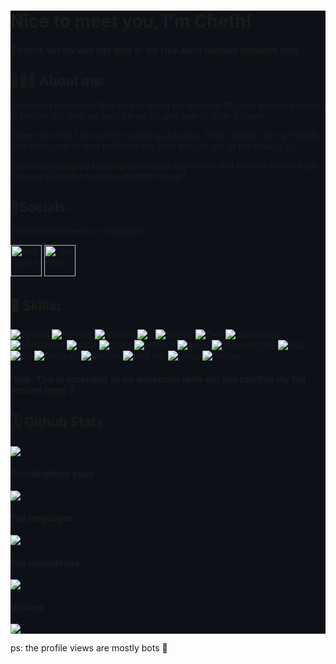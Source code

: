<!---there for redundancy since I stole this off my website first--->
<div style="background-color: #0D1117; padding: 0em ;">
<!------>
<div class="centered" style="flex-direction:column;"> 

<H1 style="border-top: none;" > Nice to meet you, I'm Cheth! </H1>

#### 🔗 check out my  dev site [here](https://0xcheth.dev) or my free astro website template [here](https://github.com/0xcheth/astrosite-template)

</div>

## 🧙🏾‍♂️ About me: 

Geneticist in training (Bsc and ongoing my Masters 😳) with an avid interest in finding out why we age like we do and how to slow it down. 

Other than that I do a bit of coding as a hobby. Pretty jealous of my friends who managed to land software dev jobs straight out of uni though >:) 

Currently stuggling to navigate through Genomics and landing relavant job roles no plans for a career change though!

## 📱Socials:
Find me on linkedin or Instagram!

  <a href="https://www.instagram.com/cheth17?igsh=MTFvdHR2aXI1emV0MA==" target="_blank">
    <img src="https://upload.wikimedia.org/wikipedia/commons/a/a5/Instagram_icon.png" alt="Instagram" width="50" style="background:transparent; border:none;">
  </a><a href="https://www.linkedin.com/in/0xcheth/" target="_blank">
    <img src="https://upload.wikimedia.org/wikipedia/commons/c/ca/LinkedIn_logo_initials.png" alt="LinkedIn" width="50" style="background:transparent; border:none;">
  </a>


## 🖥️ Skills:
![Python](https://img.shields.io/badge/python-3670A0?style=for-the-badge&logo=python&logoColor=ffdd54)
![Pandas](https://img.shields.io/badge/pandas-%23150458.svg?style=for-the-badge&logo=pandas&logoColor=white)
![NumPy](https://img.shields.io/badge/numpy-%23013243.svg?style=for-the-badge&logo=numpy&logoColor=white)
![R](https://img.shields.io/badge/R-276DC3?style=for-the-badge&logo=R&logoColor=white)
![SQLite](https://img.shields.io/badge/sqlite-%23274B79.svg?style=for-the-badge&logo=sqlite&logoColor=white)
![C++](https://img.shields.io/badge/C%2B%2B-%2300599C.svg?style=for-the-badge&logo=c%2B%2B&logoColor=white)
![JavaScript](https://img.shields.io/badge/javascript-%23323330.svg?style=for-the-badge&logo=javascript&logoColor=%23F7DF1E)
![Markdown](https://img.shields.io/badge/markdown-%23000000.svg?style=for-the-badge&logo=markdown&logoColor=white)
![MDX](https://img.shields.io/badge/MDX-%237F52FF.svg?style=for-the-badge&logo=mdx&logoColor=white)
![CSS3](https://img.shields.io/badge/css3-%231572B6.svg?style=for-the-badge&logo=css3&logoColor=white)
![HTML5](https://img.shields.io/badge/html5-%2300C853.svg?style=for-the-badge&logo=html5&logoColor=white)
![Astro](https://img.shields.io/badge/Astro-%23FF5D01.svg?style=for-the-badge&logo=astro&logoColor=white)
![Tailwind CSS](https://img.shields.io/badge/tailwindcss-%2338B2AC.svg?style=for-the-badge&logo=tailwind-css&logoColor=white)
![SQL](https://img.shields.io/badge/SQL-%2307405e.svg?style=for-the-badge&logo=sqlite&logoColor=white)
![Git](https://img.shields.io/badge/git-%23F05033.svg?style=for-the-badge&logo=git&logoColor=white)
![Podman](https://img.shields.io/badge/Podman-%23382FDC.svg?style=for-the-badge&logo=podman&logoColor=white)
![Docker](https://img.shields.io/badge/Docker-%230db7ed.svg?style=for-the-badge&logo=docker&logoColor=white)
![Red Hat](https://img.shields.io/badge/Red%20Hat-%23EE0000.svg?style=for-the-badge&logo=redhat&logoColor=white)
![Linux](https://img.shields.io/badge/Linux-%23FCC624.svg?style=for-the-badge&logo=linux&logoColor=black)
![Fedora](https://img.shields.io/badge/Fedora-%2351A2DA.svg?style=for-the-badge&logo=fedora&logoColor=white)

<div class='centered'>

  #### Note: This is excluding all my geneticist skills but you can find my full resume [here](https://0xcheth.com/aboutme/)! 🥼

</div>

## 🗓️ Github Stats:

![](https://github-profile-trophy.vercel.app/?username=0xcheth&theme=discord&no-frame=false&no-bg=true&margin-w=4)

#### Overall github stats
![](https://github-readme-stats.vercel.app/api?username=0xcheth&rank_icon=github&hide=contribs,prs&show_icons=true&bg_color=00000000&hide_border=true&icon_color=7289da&text_color=FFFFFF&include_all_commits=true&hide_title=true)

#### Top languages
![](https://github-readme-stats.vercel.app/api/top-langs/?username=0xcheth&bg_color=00000000&hide_border=true&text_color=FFFFFF&hide_title=true)

#### Top repositories
![](https://github-contributor-stats.vercel.app/api?username=0xcheth&limit=5&bg_color=00000000&hide_border=true&text_color=FFFFFF&icon_color=7289da&combine_all_yearly_contributions=true&hide_title=true)

#### Visitors
![](https://visitcount.itsvg.in/api?id=0xcheth&icon=7&color=12)
</div>
ps: the profile views are mostly bots 🐒
